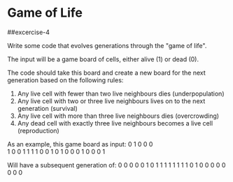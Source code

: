 Game of Life
============

##excercise-4

<p>Write some code that evolves generations through the "game of life".</p>
<p>The input will be a game board of cells, either alive (1) or dead (0).</p>

<p>The code should take this board and create a new board for the next generation based on the following rules:</p>

1. Any live cell with fewer than two live neighbours dies (underpopulation)
2. Any live cell with two or three live neighbours lives on to
the next generation (survival)
3. Any live cell with more than three live neighbours dies
(overcrowding)
4. Any dead cell with exactly three live neighbours becomes a
live cell (reproduction)

As an example, this game board as input:
0 1 0 0 0<br>
1 0 0 1 1
1 1 0 0 1
0 1 0 0 0
1 0 0 0 1

Will have a subsequent generation of:
0 0 0 0 0
1 0 1 1 1
1 1 1 1 1
0 1 0 0 0
0 0 0 0 0

